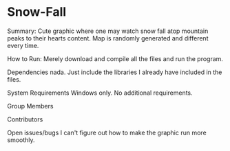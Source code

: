 # Snow-Fall

Summary:
Cute graphic where one may watch snow fall atop mountain peaks to their hearts content. Map is randomly generated and different every time.

How	to	Run:
Merely download and compile all the files and run the program.

Dependencies
nada. Just include the libraries I already have included in the files.

System	Requirements
Windows only. No additional requirements.

Group	Members


Contributors



Open	issues/bugs
I can't figure out how to make the graphic run more smoothly.
